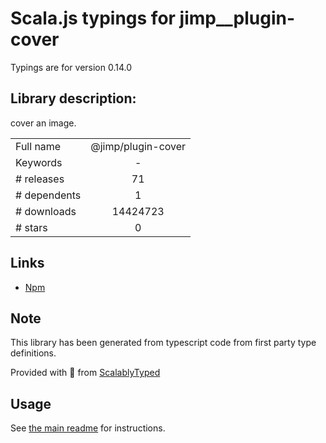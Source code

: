 
# Scala.js typings for jimp__plugin-cover

Typings are for version 0.14.0

## Library description:
cover an image.

|                    |                 |
| ------------------ | :-------------: |
| Full name          | @jimp/plugin-cover |
| Keywords           | - |
| # releases         | 71 |
| # dependents       | 1 |
| # downloads        | 14424723 |
| # stars            | 0 |

## Links
- [Npm](https://www.npmjs.com/package/%40jimp%2Fplugin-cover)
    


## Note
This library has been generated from typescript code from first party type definitions.

Provided with :purple_heart: from [ScalablyTyped](https://github.com/oyvindberg/ScalablyTyped)

## Usage
See [the main readme](../../readme.md) for instructions.


